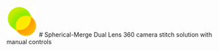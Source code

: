 <img src="https://github.com/Rubinhuang9239/Spherical-Merge/blob/master/icon.png" width="72"/>
# Spherical-Merge
Dual Lens 360 camera stitch solution with manual controls
